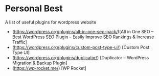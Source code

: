 # Personal Best
A list of useful plugins for wordpress website
- (https://wordpress.org/plugins/all-in-one-seo-pack/)[All in One SEO – Best WordPress SEO Plugin – Easily Improve SEO Rankings & Increase Traffic]
- (https://wordpress.org/plugins/custom-post-type-ui/) [Custom Post Type UI]
- (https://wordpress.org/plugins/duplicator/) [Duplicator – WordPress Migration & Backup Plugin]
- (https://wp-rocket.me/) [WP Rocket]

